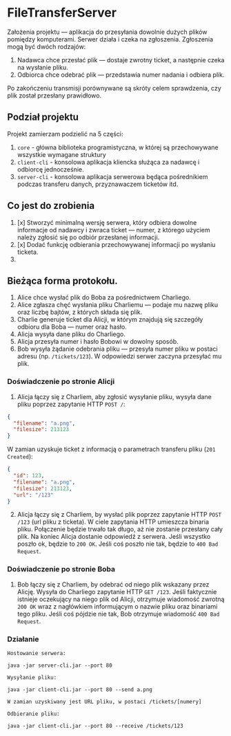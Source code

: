 # FileTransferServer

Założenia projektu — aplikacja do przesyłania dowolnie dużych plików pomiędzy komputerami. Serwer działa i czeka na zgłoszenia. Zgłoszenia mogą być dwóch rodzajów:

1. Nadawca chce przesłać plik — dostaje zwrotny ticket, a następnie czeka na wysłanie pliku.
2. Odbiorca chce odebrać plik — przedstawia numer nadania i odbiera plik.

Po zakończeniu transmisji porównywane są skróty celem sprawdzenia, czy plik został przesłany prawidłowo.

## Podział projektu

Projekt zamierzam podzielić na 5 części:

1. `core` - główna biblioteka programistyczna, w której są przechowywane wszystkie wymagane struktury
2. `client-cli` - konsolowa aplikacja kliencka służąca za nadawcę i odbiorcę jednocześnie.
3. `server-cli` - konsolowa aplikacja serwerowa będąca pośrednikiem podczas transferu danych, przyznawaczem ticketów itd.

## Co jest do zrobienia

1. [x] Stworzyć minimalną wersję serwera, który odbiera dowolne informacje od nadawcy i zwraca ticket — numer, z którego użyciem należy zgłosić się po odbiór przesłanej informacji.
2. [x] Dodać funkcję odbierania przechowywanej informacji po wysłaniu ticketa.
3. 
## Bieżąca forma protokołu.

1. Alice chce wysłać plik do Boba za pośrednictwem Charliego.
2. Alice zgłasza chęć wysłania pliku Charliemu — podaje mu nazwę pliku oraz liczbę bajtów, z których składa się plik.
3. Charlie generuje ticket dla Alicji, w którym znajdują się szczegóły odbioru dla Boba — numer oraz hasło.
4. Alicja wysyła dane pliku do Charliego.
5. Alicja przesyła numer i hasło Bobowi w dowolny sposób.
6. Bob wysyła żądanie odebrania pliku — przesyła numer pliku w postaci adresu (np. `/tickets/123`). W odpowiedzi serwer zaczyna przesyłać mu plik.

### Doświadczenie po stronie Alicji

1. Alicja łączy się z Charliem, aby zgłosić wysyłanie pliku, wysyła dane pliku poprzez zapytanie HTTP `POST /`:

```json
{
  "filename": "a.png",
  "filesize": 213123
}
```

W zamian uzyskuje ticket z informacją o parametrach transferu pliku (`201 Created`):

```json
{
  "id": 123,
  "filename": "a.png",
  "filesize": 213123,
  "url": "/123"
}
```

2. Alicja łączy się z Charliem, by wysłać plik poprzez zapytanie HTTP `POST /123` (url pliku z ticketa). W ciele zapytania HTTP umieszcza binaria pliku. Połączenie będzie trwało tak długo, aż nie zostanie przesłany cały plik. Na koniec Alicja dostanie odpowiedź z serwera. Jeśli wszystko poszło ok, będzie to `200 OK`. Jeśli coś poszło nie tak, będzie to `400 Bad Request`.

### Doświadczenie po stronie Boba

1. Bob łączy się z Charliem, by odebrać od niego plik wskazany przez Alicję. Wysyła do Charliego zapytanie HTTP `GET /123`. Jeśli faktycznie istnieje oczekujący na niego plik od Alicji, otrzymuje wiadomość zwrotną `200 OK` wraz z nagłówkiem informującym o nazwie pliku oraz binariami tego pliku. Jeśli coś pójdzie nie tak, Bob otrzymuje wiadomość `400 Bad Request`.

### Działanie

```
Hostowanie serwera:

java -jar server-cli.jar --port 80

Wysyłanie pliku:

java -jar client-cli.jar --port 80 --send a.png

W zamian uzyskiwany jest URL pliku, w postaci /tickets/[numery]

Odbieranie pliku:

java -jar client-cli.jar --port 80 --receive /tickets/123
```